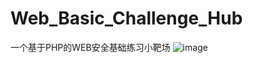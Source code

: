 # Web_Basic_Challenge_Hub
一个基于PHP的WEB安全基础练习小靶场
![image](https://github.com/cpkkcb/Web_Basic_Challenge_Hub/assets/31617622/26a52145-5e1f-428f-8707-64cd7fa3f915)
